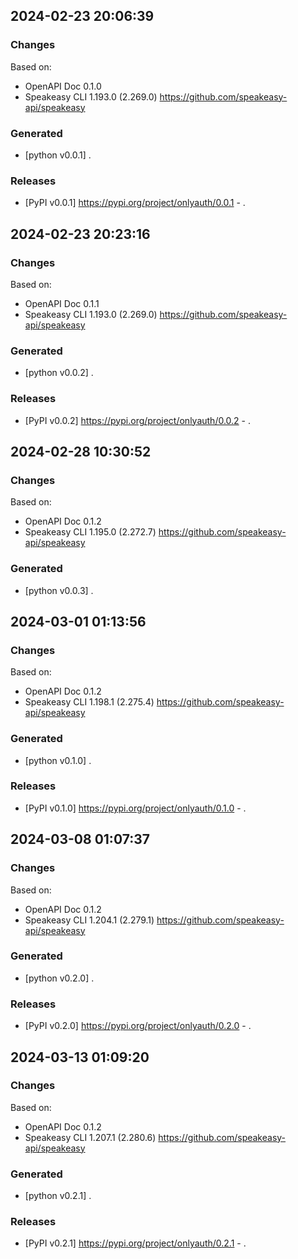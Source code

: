 

## 2024-02-23 20:06:39
### Changes
Based on:
- OpenAPI Doc 0.1.0 
- Speakeasy CLI 1.193.0 (2.269.0) https://github.com/speakeasy-api/speakeasy
### Generated
- [python v0.0.1] .
### Releases
- [PyPI v0.0.1] https://pypi.org/project/onlyauth/0.0.1 - .

## 2024-02-23 20:23:16
### Changes
Based on:
- OpenAPI Doc 0.1.1 
- Speakeasy CLI 1.193.0 (2.269.0) https://github.com/speakeasy-api/speakeasy
### Generated
- [python v0.0.2] .
### Releases
- [PyPI v0.0.2] https://pypi.org/project/onlyauth/0.0.2 - .

## 2024-02-28 10:30:52
### Changes
Based on:
- OpenAPI Doc 0.1.2 
- Speakeasy CLI 1.195.0 (2.272.7) https://github.com/speakeasy-api/speakeasy
### Generated
- [python v0.0.3] .

## 2024-03-01 01:13:56
### Changes
Based on:
- OpenAPI Doc 0.1.2 
- Speakeasy CLI 1.198.1 (2.275.4) https://github.com/speakeasy-api/speakeasy
### Generated
- [python v0.1.0] .
### Releases
- [PyPI v0.1.0] https://pypi.org/project/onlyauth/0.1.0 - .

## 2024-03-08 01:07:37
### Changes
Based on:
- OpenAPI Doc 0.1.2 
- Speakeasy CLI 1.204.1 (2.279.1) https://github.com/speakeasy-api/speakeasy
### Generated
- [python v0.2.0] .
### Releases
- [PyPI v0.2.0] https://pypi.org/project/onlyauth/0.2.0 - .

## 2024-03-13 01:09:20
### Changes
Based on:
- OpenAPI Doc 0.1.2 
- Speakeasy CLI 1.207.1 (2.280.6) https://github.com/speakeasy-api/speakeasy
### Generated
- [python v0.2.1] .
### Releases
- [PyPI v0.2.1] https://pypi.org/project/onlyauth/0.2.1 - .
